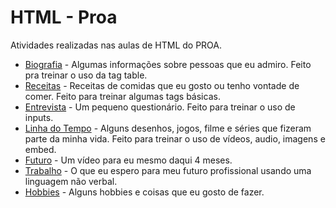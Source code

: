 # HTML - Proa
Atividades realizadas nas aulas de HTML do PROA.

- [Biografia](./sobre-mim/biografia) - Algumas informações sobre pessoas que eu admiro. Feito pra treinar o uso da tag table.
- [Receitas](./sobre-mim/receitas) - Receitas de comidas que eu gosto ou tenho vontade de comer. Feito para treinar algumas tags básicas.
- [Entrevista](./sobre-mim/entrevista) - Um pequeno questionário. Feito para treinar o uso de inputs.
- [Linha do Tempo](./sobre-mim/linhadotempo) - Alguns desenhos, jogos, filme e séries que fizeram parte da minha vida. Feito para treinar o uso de vídeos, audio, imagens e embed.
- [Futuro](./sobre-mim/futuro) - Um vídeo para eu mesmo daqui 4 meses.
- [Trabalho](./sobre-mim/trabalho) - O que eu espero para meu futuro profissional usando uma linguagem não verbal.
- [Hobbies](./sobre-mim/hobbies) - Alguns hobbies e coisas que eu gosto de fazer.
